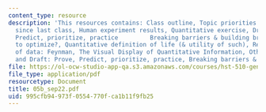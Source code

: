 ```yaml
---
content_type: resource
description: 'This resources contains: Class outline, Topic priorities for homework
  since last class, Human experiment results, Quantitative exercise, Draft: Prove,
  Predict, prioritize, practice         Breaking barriers & building bridges, What
  to optimize?, Quantitative definition of life (& utility of such), Representation
  of data: Feynman, The Visual Display of Quantitative Information, Other examples,
  and Draft: Prove, Predict, prioritize, practice, Breaking barriers & building bridges.'
file: https://ol-ocw-studio-app-qa.s3.amazonaws.com/courses/hst-510-genomics-computing-economics-and-society-fall-2005/995cfb94973f0554770fca1b11f9fb25_05b_sep22.pdf
file_type: application/pdf
resourcetype: Document
title: 05b_sep22.pdf
uid: 995cfb94-973f-0554-770f-ca1b11f9fb25
---
```


